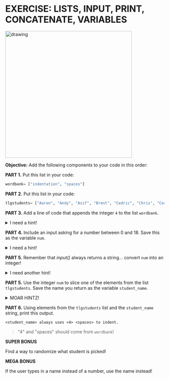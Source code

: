 # EXERCISE: LISTS, INPUT, PRINT, CONCATENATE, VARIABLES

<img src="https://i.redd.it/wk843smkri441.jpg" alt="drawing" width="400"/>

**Objective:** Add the following components to your code in this order:

**PART 1.** Put this list in your code:   

```python
wordbank= ["indentation", "spaces"] 
```

**PART 2.** Put this list in your code:   

```python
tlgstudents= ["Aaron", "Andy", "Asif", "Brent", "Cedric", "Chris", "Cory", "Ebrima", "Franco", "Greg", "Hoon", "Joey", "Jordan", "JC", "LB", "Mabel", "Shon", "Pat", "Zach"]
```
    
**PART 3.** Add a line of code that appends the integer `4` to the list `wordbank`.

<details>
<summary>I need a hint!</summary>
<br>
    
    wordbank.append(4)
</details>

**PART 4.** Include an input asking for a number between 0 and 18. Save this as the variable `num`.

<details>
<summary>I need a hint!</summary>
<br>
    
    num= input("Pick a student number!")
</details>

**PART 5.** Remember that *input()* always returns a string... convert `num` into an integer!

<details>
<summary>I need another hint!</summary>
<br>
    
    num= int(input("Pick a student number!"))
</details>

**PART 5.** Use the integer `num` to slice one of the elements from the list `tlgstudents`. Save the name you return as the variable `student_name`.

<details>
<summary>MOAR HINTZ!</summary>
<br>
    
    choice= int(input("Pick a student number!"))
    student_name= tlgstudents[choice]
</details>

**PART 6.** Using elements from the `tlgstudents` list and the `student_name` string, print this output.

```
<student_name> always uses <4> <spaces> to indent.
```
> "4" and "spaces" should come from `wordbank`!

**SUPER BONUS**

Find a way to randomize what student is picked!

**MEGA BONUS**

If the user types in a name instead of a number, use the name instead!

<!--

## SOLUTION including bonuses:

```python
# the choice() function from the random module
# will choose a random element from a list
from random import choice

wordbank= ["indentation", "spaces"]

tlgstudents= ["Cat", "Chris", "Dao", "David", "Henwin", "Herman", "Jose", "Justin", "Kris", "Mannie", "Marcos", "Marshall", "Michael", "Mike", "Nikko", "Phil", "Ryan", "Sachin", "Samekh", "Will"]

# this will add the integer 4 to the wordbank list
wordbank.append(4)

# using """three quotes""" creates a multi-line doc string
# in other words, a string that uses line breaks instead of /n
print("""Do one of the following:
        - Enter a number between 0 and 17
        - Type in a student's name
        - Type in the word 'random'""")

# save the user's input as the variable "choice"
choice= input(">")

# if the number entered by the user can be
# cleanly converted to an integer:
if choice.isdigit():
    # convert string to integer and slice the list
    # save the returned name as "name"
    name= tlgstudents[int(choice)]

# if the name chosen is actually in the list of students:
elif choice in tlgstudents:
    # assign that name as the variable "name"
    name= choice

else:
    # if none of the above is true, use the choice()
    # function to grab a random name and save it as "name"
    name= random.choice(tlgstudents)

# Use an f-string to neatly combine these elements into a sentence.
print(f"{name} always uses {wordbank[2]} {wordbank[1]} to indent.")
```
-->
